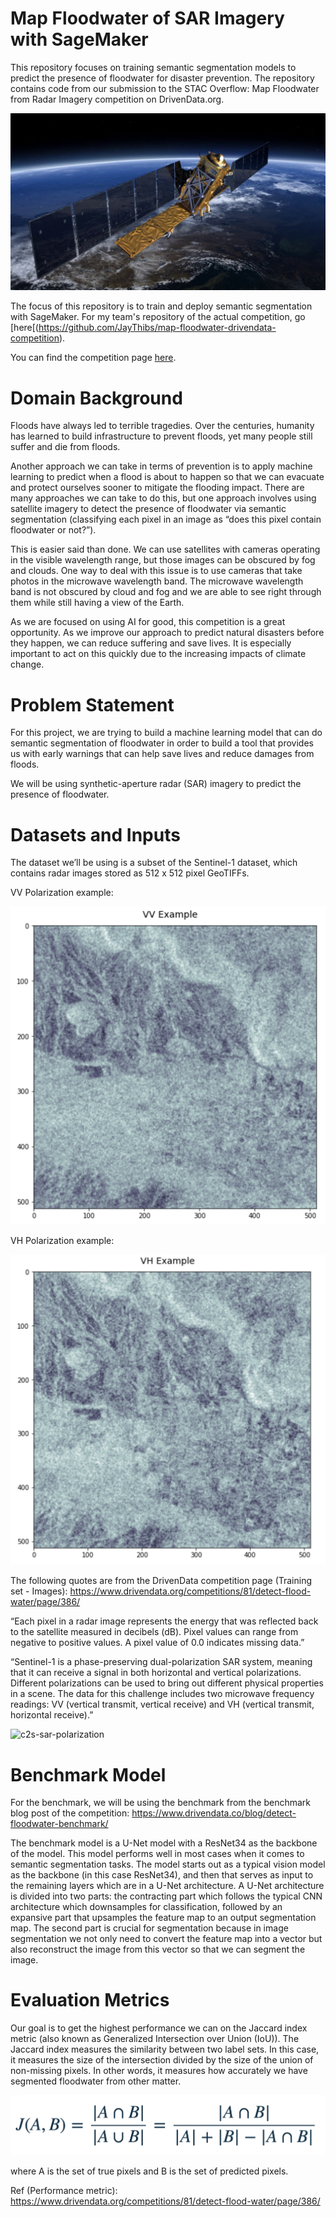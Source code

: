 # Map Floodwater of SAR Imagery with SageMaker

This repository focuses on training semantic segmentation models to predict the presence of floodwater for disaster prevention. The repository contains code from our submission to the STAC Overflow: Map Floodwater from Radar Imagery competition on DrivenData.org.

![c2s-sentinel-1](./imgs/c2s-sentinel-1.jpeg)

The focus of this repository is to train and deploy semantic segmentation with SageMaker. For my team's repository of the actual competition, go [here[(https://github.com/JayThibs/map-floodwater-drivendata-competition).

You can find the competition page [here](https://www.drivendata.org/competitions/81/detect-flood-water/page/385/).

# Domain Background

Floods have always led to terrible tragedies. Over the centuries, humanity has learned to build infrastructure to prevent floods, yet many people still suffer and die from floods.

Another approach we can take in terms of prevention is to apply machine learning to predict when a flood is about to happen so that we can evacuate and protect ourselves sooner to mitigate the flooding impact. There are many approaches we can take to do this, but one approach involves using satellite imagery to detect the presence of floodwater via semantic segmentation (classifying each pixel in an image as “does this pixel contain floodwater or not?”).

This is easier said than done. We can use satellites with cameras operating in the visible wavelength range, but those images can be obscured by fog and clouds. One way to deal with this issue is to use cameras that take photos in the microwave wavelength band. The microwave wavelength band is not obscured by cloud and fog and we are able to see right through them while still having a view of the Earth.

As we are focused on using AI for good, this competition is a great opportunity. As we improve our approach to predict natural disasters before they happen, we can reduce suffering and save lives. It is especially important to act on this quickly due to the increasing impacts of climate change.

# Problem Statement

For this project, we are trying to build a machine learning model that can do semantic segmentation of floodwater in order to build a tool that provides us with early warnings that can help save lives and reduce damages from floods.

We will be using synthetic-aperture radar (SAR) imagery to predict the presence of floodwater.

# Datasets and Inputs

The dataset we’ll be using is a subset of the Sentinel-1 dataset, which contains radar images stored as 512 x 512 pixel GeoTIFFs.

VV Polarization example:

![c2s-vv](./imgs/c2s-vv.png)

VH Polarization example:

![c2s-vh](./imgs/c2s-vh.png)

The following quotes are from the DrivenData competition page (Training set - Images): https://www.drivendata.org/competitions/81/detect-flood-water/page/386/

“Each pixel in a radar image represents the energy that was reflected back to the satellite measured in decibels (dB). Pixel values can range from negative to positive values. A pixel value of 0.0 indicates missing data.”

“Sentinel-1 is a phase-preserving dual-polarization SAR system, meaning that it can receive a signal in both horizontal and vertical polarizations. Different polarizations can be used to bring out different physical properties in a scene. The data for this challenge includes two microwave frequency readings: VV (vertical transmit, vertical receive) and VH (vertical transmit, horizontal receive).”

![c2s-sar-polarization](./imgs/c2s-sar-polarization.png)

# Benchmark Model

For the benchmark, we will be using the benchmark from the benchmark blog post of the competition: https://www.drivendata.co/blog/detect-floodwater-benchmark/ 

The benchmark model is a U-Net model with a ResNet34 as the backbone of the model. This model performs well in most cases when it comes to semantic segmentation tasks. The model starts out as a typical vision model as the backbone (in this case ResNet34), and then that serves as input to the remaining layers which are in a U-Net architecture. A U-Net architecture is divided into two parts: the contracting part which follows the typical CNN architecture which downsamples for classification, followed by an expansive part that upsamples the feature map to an output segmentation map. The second part is crucial for segmentation because in image segmentation we not only need to convert the feature map into a vector but also reconstruct the image from this vector so that we can segment the image.

# Evaluation Metrics

Our goal is to get the highest performance we can on the Jaccard index metric (also known as Generalized Intersection over Union (IoU)). The Jaccard index measures the similarity between two label sets. In this case, it measures the size of the intersection divided by the size of the union of non-missing pixels. In other words, it measures how accurately we have segmented floodwater from other matter.

![jaccard_image_index](./imgs/jaccard_index_equation.png)

where A is the set of true pixels and B is the set of predicted pixels.

Ref (Performance metric): https://www.drivendata.org/competitions/81/detect-flood-water/page/386/
